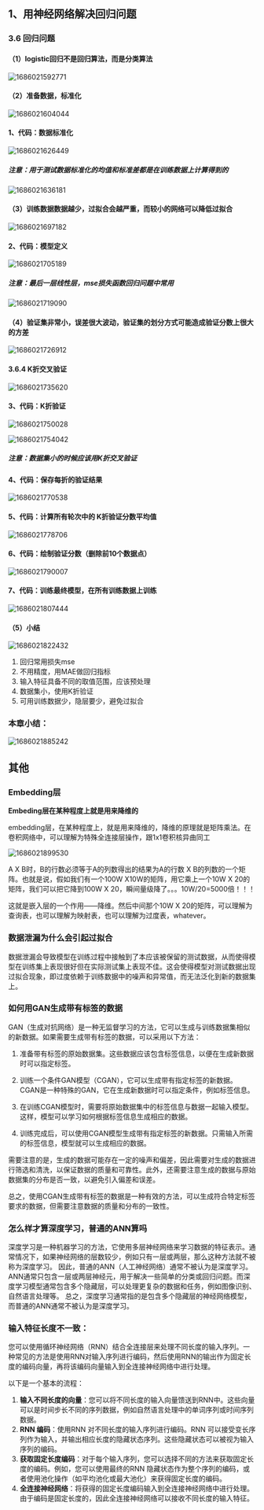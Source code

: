 ## 1、用神经网络解决回归问题

### 3.6 回归问题

#### （1）logistic回归不是回归算法，而是分类算法

![1686021592771](assets/1686021592771.png)

#### （2）准备数据，标准化

![1686021604044](assets/1686021604044.png)

#### 1、代码：数据标准化

![1686021626449](assets/1686021626449.png)

##### 注意：用于测试数据标准化的均值和标准差都是在训练数据上计算得到的

![1686021636181](assets/1686021636181.png)

#### （3）训练数据数据越少，过拟合会越严重，而较小的网络可以降低过拟合

![1686021697182](assets/1686021697182.png)

#### 2、代码：模型定义

![1686021705189](assets/1686021705189.png)

##### 注意：最后一层线性层，mse损失函数回归问题中常用

![1686021719090](assets/1686021719090.png)

#### （4）验证集非常小，误差很大波动，验证集的划分方式可能造成验证分数上很大的方差

![1686021726912](assets/1686021726912.png)

#### 3.6.4 K折交叉验证

![1686021735620](assets/1686021735620.png)

#### 3、代码：K折验证

![1686021750028](assets/1686021750028.png)

![1686021754042](assets/1686021754042.png)

##### 注意：数据集小的时候应该用K折交叉验证

#### 4、代码：保存每折的验证结果

![1686021770538](assets/1686021770538.png)

#### 5、代码：计算所有轮次中的 K折验证分数平均值

![1686021778706](assets/1686021778706.png)

#### 6、代码：绘制验证分数（删除前10个数据点）

![1686021790007](assets/1686021790007.png)

#### 7、代码：训练最终模型，在所有训练数据上训练

![1686021807444](assets/1686021807444.png)

#### （5）小结

![1686021822432](assets/1686021822432.png)

1. 回归常用损失mse
2. 不用精度，用MAE做回归指标
3. 输入特征具备不同的取值范围，应该预处理
4. 数据集小，使用K折验证
5. 可用训练数据少，隐层要少，避免过拟合

### 本章小结：

![1686021885242](assets/1686021885242.png)



## 其他

### Embedding层

**Embeding层在某种程度上就是用来降维的**

embedding层，在某种程度上，就是用来降维的，降维的原理就是矩阵乘法。在卷积网络中，可以理解为特殊全连接层操作，跟1x1卷积核异曲同工

![1686021899530](assets/1686021899530.png)

A X B时，B的行数必须等于A的列数得出的结果为A的行数 X B的列数的一个矩阵。也就是说，假如我们有一个100W X10W的矩阵，用它乘上一个10W X 20的矩阵，我们可以把它降到100W X 20，瞬间量级降了。。。10W/20=5000倍！！！

这就是嵌入层的一个作用——降维。然后中间那个10W X 20的矩阵，可以理解为查询表，也可以理解为映射表，也可以理解为过度表，whatever。



### 数据泄漏为什么会引起过拟合

数据泄漏会导致模型在训练过程中接触到了本应该被保留的测试数据，从而使得模型在训练集上表现很好但在实际测试集上表现不佳。这会使得模型对测试数据出现过拟合现象，即过度依赖于训练数据中的噪声和异常值，而无法泛化到新的数据集上。



### 如何用GAN生成带有标签的数据

GAN（生成对抗网络）是一种无监督学习的方法，它可以生成与训练数据集相似的新数据。如果需要生成带有标签的数据，可以采用以下方法：

1. 准备带有标签的原始数据集。这些数据应该包含标签信息，以便在生成新数据时可以指定标签。

2. 训练一个条件GAN模型（CGAN），它可以生成带有指定标签的新数据。CGAN是一种特殊的GAN，它在生成新数据时可以指定条件，例如标签信息。

3. 在训练CGAN模型时，需要将原始数据集中的标签信息与数据一起输入模型。这样，模型可以学习如何根据标签信息生成相应的数据。

4. 训练完成后，可以使用CGAN模型生成带有指定标签的新数据。只需输入所需的标签信息，模型就可以生成相应的数据。

需要注意的是，生成的数据可能存在一定的噪声和偏差，因此需要对生成的数据进行筛选和清洗，以保证数据的质量和可靠性。此外，还需要注意生成的数据与原始数据集的分布是否一致，以避免引入偏差和误差。

总之，使用CGAN生成带有标签的数据是一种有效的方法，可以生成符合特定标签要求的数据，但需要注意数据的质量和分布的一致性。



### 怎么样才算深度学习，普通的ANN算吗

深度学习是一种机器学习的方法，它使用多层神经网络来学习数据的特征表示。通常情况下，如果神经网络的层数较少，例如只有一层或两层，那么这种方法就不被称为深度学习。
因此，普通的ANN（人工神经网络）通常不被认为是深度学习。ANN通常只包含一层或两层神经元，用于解决一些简单的分类或回归问题。而深度学习模型通常包含多个隐藏层，可以处理更复杂的数据和任务，例如图像识别、自然语言处理等。
总之，深度学习通常指的是包含多个隐藏层的神经网络模型，而普通的ANN通常不被认为是深度学习。



### 输入特征长度不一致：

您可以使用循环神经网络（RNN）结合全连接层来处理不同长度的输入序列。一种常见的方法是使用RNN对输入序列进行编码，然后使用RNN的输出作为固定长度的编码向量，再将该编码向量输入到全连接神经网络中进行处理。

以下是一个基本的流程：

1. **输入不同长度的向量**：您可以将不同长度的输入向量馈送到RNN中。这些向量可以是时间步长不同的序列数据，例如自然语言处理中的单词序列或时间序列数据。
2. **RNN 编码**：使用RNN 对不同长度的输入序列进行编码。RNN 可以接受变长序列作为输入，并输出相应长度的隐藏状态序列。这些隐藏状态可以被视为输入序列的编码。
3. **获取固定长度编码**：对于每个输入序列，您可以选择不同的方法来获取固定长度的编码。例如，您可以使用最终的RNN 隐藏状态作为整个序列的编码，或者使用池化操作（如平均池化或最大池化）来获得固定长度的编码。
4. **全连接神经网络**：将获得的固定长度编码输入到全连接神经网络中进行处理。由于编码是固定长度的，因此全连接神经网络可以接收不同长度的输入特征。

